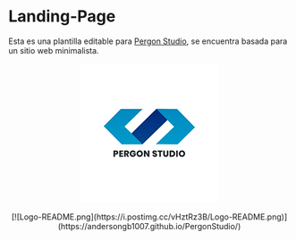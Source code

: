 # Landing-Page
Esta es una plantilla editable para [Pergon Studio](https://andersongb1007.github.io/PergonStudio/), se encuentra basada para un sitio web minimalista.


<p align="center">
  <img src="https://github.com/Pererita/Landing-Page/blob/main/assets/images/Logo%20README.png">
</p>

<p align="center">
  [![Logo-README.png](https://i.postimg.cc/vHztRz3B/Logo-README.png)](https://andersongb1007.github.io/PergonStudio/)
</p>
